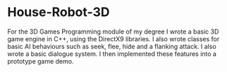 # House-Robot-3D
For the 3D Games Programming module of my degree I wrote a basic 3D game engine in C++, using the DirectX9 libraries. I also wrote classes for basic AI behaviours such as seek, flee, hide and a flanking attack. I also wrote a basic dialogue system. I then implemented these features into a prototype game demo.
